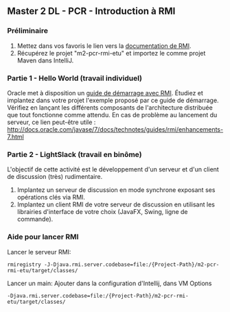 ## Master 2 DL - PCR - Introduction à RMI

### Préliminaire

1. Mettez dans vos favoris le lien vers la [documentation de RMI](https://docs.oracle.com/javase/8/docs/technotes/guides/rmi/).
2. Récupérez le projet "m2-pcr-rmi-etu" et importez le comme projet Maven dans IntelliJ.


### Partie 1 - Hello World (travail individuel)

Oracle met à disposition un [guide de démarrage avec RMI](https://docs.oracle.com/javase/8/docs/technotes/guides/rmi/hello/hello-world.html).
Étudiez et implantez dans votre projet l'exemple proposé par ce guide de démarrage.
Vérifiez en lançant les différents composants de l'architecture distribuée que tout fonctionne comme attendu.
En cas de problème au lancement du serveur, ce lien peut-être utile : http://docs.oracle.com/javase/7/docs/technotes/guides/rmi/enhancements-7.html

### Partie 2 - LightSlack (travail en binôme)

L'objectif de cette activité est le développement d'un serveur et d'un client de discussion (très) rudimentaire.

1. Implantez un serveur de discussion en mode synchrone exposant ses opérations clés via RMI.
2. Implantez un client RMI de votre serveur de discussion en utilisant les librairies d'interface de votre choix (JavaFX, Swing, ligne de commande).
 
### Aide pour lancer RMI

Lancer le serveur RMI:
```
rmiregistry -J-Djava.rmi.server.codebase=file:/{Project-Path}/m2-pcr-rmi-etu/target/classes/
```

Lancer un main:
Ajouter dans la configuration d'Intellij, dans VM Options
```
-Djava.rmi.server.codebase=file:/{Project-Path}/m2-pcr-rmi-etu/target/classes/
```
